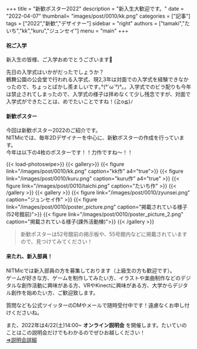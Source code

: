 +++
title = "新歓ポスター2022"
description = "新入生大歓迎です。"
date = "2022-04-07"
thumbnail= "images/post/0010/kk.png"
categories = ["記事"]
tags = ["2022","新歓","デザイナー"]
sidebar = "right"
authors = ["tamaki","たいち","kk","kuru","ジュンセイ"]
menu = "main"
+++

#### 祝ご入学

新入生の皆様、ご入学おめでとうございます🌸  
  
先日の入学式はいかがだったでしょうか？  
鶴舞公園の公会堂で行われる入学式、現2,3年は対面での入学式を経験できなかったので、ちょっとばかし羨ましいです｡°(°´ω`°)°｡。入学式でのビラ配りも今年は禁止されてしまったので、入学式の様子は拝めなくて少し残念ですが、対面で入学式ができたことは、めでたいことですね！(≧o≦)ﾉ

#### 新歓ポスター

今回は新歓ポスター2022のご紹介です。  
NITMicでは、毎年2Dデザイナーを中心に、新歓ポスターの作成を行っています。  
今年は以下の4枚のポスターです！！力作ですね～！！  

{{< load-photoswipe>}}
{{< gallery>}}
    {{< figure link="/images/post/0010/kk.png" caption="kk作" a4="true">}}
    {{< figure link="/images/post/0010/kuru.png" caption="kuru作" a4="true" >}}
    {{< figure link="/images/post/0010/taichi.png" caption="たいち作" >}}
{{< /gallery >}}
{{< gallery >}}
    {{< figure link="/images/post/0010/zyunsei.png" caption="ジュンセイ作" >}}
    {{< figure link="/images/post/0010/poster_picture.png" caption="掲載されている様子(52号館前)">}}
    {{< figure link="/images/post/0010/poster_picture_2.png" caption="掲載されている様子(課外活動棟)">}}
{{< /gallery >}}
> 新歓ポスターは52号館前の掲示板や、55号館内などに掲載されていますので、見つけてみてください！

#### 来たれ、新入部員！

NITMicでは新入部員の方を募集しております（上級生の方も歓迎です）。  
ゲームが好きな方、ゲームを制作してみたい方、イラストや楽曲制作などのデジタルな創作活動に興味がある方、VRやKinectに興味がある方、大学からデジタル創作を始めたい方、ご歓迎致します。  

質問なども公式ツイッターのDMやメールで随時受付中です！遠慮なくお申し付けくださいね。

また、2022年は4/22(土)14:00~ **オンライン説明会** を開催します。たいていのことはこの説明会だけでもわかるのでぜひお越しください！  
[⇒説明会詳細](https://twitter.com/nitmic_twi/status/1507338803874127876)
